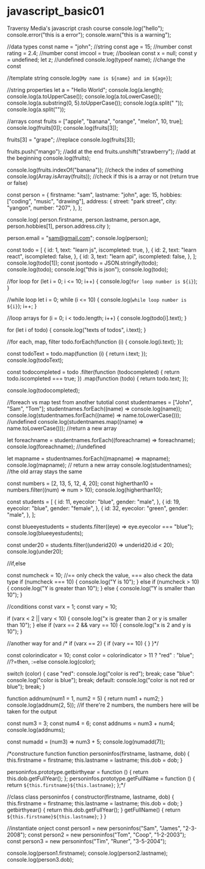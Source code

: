 # javascript_basic01
Traversy Media's javascript crash course
console.log("hello");
console.error("this is a error");
console.warn("this is a warning");

//data types
const name = "john"; //string
const age = 15; //number
const rating = 2.4; //number
const imcool = true; //boolean
const x = null;
const y = undefined;
let z; //undefined
console.log(typeof name); //change the const

//template string
console.log(`My name is ${name} and im ${age}`);

//string properties
let a = "Hello World";
console.log(a.length);
console.log(a.toUpperCase());
console.log(a.toLowerCase());
console.log(a.substring(0, 5).toUpperCase());
console.log(a.split(" "));
console.log(a.split(""));

//arrays
const fruits = ["apple", "banana", "orange", "melon", 10, true];
console.log(fruits[0]);
console.log(fruits[3]);

fruits[3] = "grape"; //replace
console.log(fruits[3]);

fruits.push("mango"); //add at the end
fruits.unshift("strawberry"); //add at the beginning
console.log(fruits);

console.log(fruits.indexOf("banana")); //check the index of something
console.log(Array.isArray(fruits)); //check if this is a array or not (return true or false)

const person = {
  firstname: "sam",
  lastname: "john",
  age: 15,
  hobbies: ["coding", "music", "drawing"],
  address: {
    street: "park street",
    city: "yangon",
    number: "207",
  },
};

console.log(
  person.firstname,
  person.lastname,
  person.age,
  person.hobbies[1],
  person.address.city
);

person.email = "sam@gmail.com";
console.log(person);

const todo = [
  {
    id: 1,
    text: "learn js",
    iscompleted: true,
  },
  {
    id: 2,
    text: "learn react",
    iscompleted: false,
  },
  {
    id: 3,
    text: "learn api",
    iscompleted: false,
  },
];
console.log(todo[1]);
const jsontodo = JSON.stringify(todo);
console.log(todo);
console.log("this is json");
console.log(todo);

//for loop
for (let i = 0; i <= 10; i++) {
  console.log(`for loop number is ${i}`);
}

//while loop
let i = 0;
while (i <= 10) {
  console.log(`while loop number is ${i}`);
  i++;
}

//loop arrays
for (i = 0; i < todo.length; i++) {
  console.log(todo[i].text);
}

for (let i of todo) {
  console.log("texts of todos", i.text);
}

//for each, map, filter
todo.forEach(function (i) {
  console.log(i.text);
});

const todoText = todo.map(function (i) {
  return i.text;
});
console.log(todoText);

const todocompleted = todo
  .filter(function (todocompleted) {
    return todo.iscompleted === true;
  })
  .map(function (todo) {
    return todo.text;
  });

console.log(todocompleted);

//foreach vs map test from another tutotial
const studentnames = ["John", "Sam", "Tom"];
studentnames.forEach((name) => console.log(name));
console.log(studentnames.forEach((name) => name.toLowerCase())); //undefined
console.log(studentnames.map((name) => name.toLowerCase())); //return a new array

let foreachname = studentnames.forEach((foreachname) => foreachname);
console.log(foreachname); //undefined

let mapname = studentnames.forEach((mapname) => mapname);
console.log(mapname); // return a new array
console.log(studentnames); //the old array stays the same

const numbers = [2, 13, 5, 12, 4, 20];
const higherthan10 = numbers.filter((num) => num > 10);
console.log(higherthan10);

const students = [
  {
    id: 11,
    eyecolor: "blue",
    gender: "male",
  },
  {
    id: 19,
    eyecolor: "blue",
    gender: "female",
  },
  {
    id: 32,
    eyecolor: "green",
    gender: "male",
  },
];

const blueeyestudents = students.filter((eye) => eye.eyecolor === "blue");
console.log(blueeyestudents);

const under20 = students.filter((underid20) => underid20.id < 20);
console.log(under20);

//if,else

const numcheck = 10;
//== only check the value, === also check the data type
if (numcheck === 10) {
  console.log("Y is 10");
} else if (numcheck > 10) {
  console.log("Y is greater than 10");
} else {
  console.log("Y is smaller than 10");
}

//conditions
const varx = 1;
const vary = 10;

if (varx < 2 || vary < 10) {
  console.log("x is greater than 2 or y is smaller than 10");
} else if (varx == 2 && vary == 10) {
  console.log("x is 2 and y is 10");
}

//another way for and
/*
if (varx == 2) {
  if (vary == 10) {
  }
}*/

const colorindicator = 10;
const color = colorindicator > 11 ? "red" : "blue"; //?=then, :=else
console.log(color);

switch (color) {
  case "red":
    console.log("color is red");
    break;
  case "blue":
    console.log("color is blue");
    break;
  default:
    console.log("color is not red or blue");
    break;
}

function addnum(num1 = 1, num2 = 5) {
  return num1 + num2;
}
console.log(addnum(2, 5)); //if there're 2 numbers, the numbers here will be taken for the output

const num3 = 3;
const num4 = 6;
const addnums = num3 + num4;
console.log(addnums);

const numadd = (num3) => num3 + 5;
console.log(numadd(7));

/*constructure function
function personinfos(firstname, lastname, dob) {
  this.firstname = firstname;
  this.lastname = lastname;
  this.dob = dob;
}

personinfos.prototype.getbirthyear = function () {
  return this.dob.getFullYear();
};
personinfos.prototype.getFullName = function () {
  return `${this.firstname}${this.lastname}`;
};*/

//class
class personinfos {
  constructor(firstname, lastname, dob) {
    this.firstname = firstname;
    this.lastname = lastname;
    this.dob = dob;
  }
  getbirthyear() {
    return this.dob.getFullYear();
  }
  getFullName() {
    return `${this.firstname}${this.lastname}`;
  }
}

//instantiate onject
const person1 = new personinfos("Sam", "James", "2-3-2008");
const person2 = new personinfos("Tom", "Coop", "1-2-2003");
const person3 = new personinfos("Tim", "Runer", "3-5-2004");

console.log(person1.firstname);
console.log(person2.lastname);
console.log(person3.dob);
